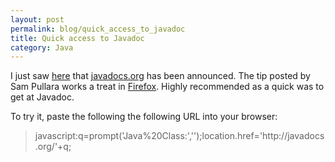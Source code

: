 ```yaml
---
layout: post
permalink: blog/quick_access_to_javadoc
title: Quick access to Javadoc
category: Java
---
```


<p>
I just saw <a href="http://www.petefreitag.com/item/133.cfm">here</a> that <a href="http://javadocs.org/">javadocs.org</a> has been announced. The tip posted by Sam Pullara works a treat in <a href="http://www.mozilla.org/products/firefox/">Firefox</a>. Highly recommended as a quick was to get at Javadoc.

</p>
<p>
To try it, paste the following the following URL into your browser:

</p>
<blockquote>
javascript:q=prompt('Java%20Class:','');location.href='http://javadocs.org/'+q;

</blockquote>
